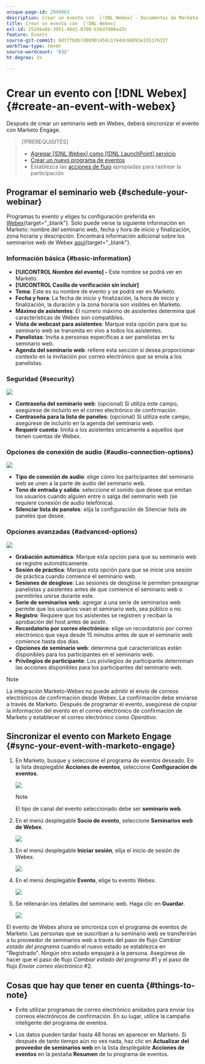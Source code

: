 ```yaml
---
unique-page-id: 2949863
description: Crear un evento con  [!DNL Webex] - Documentos de Marketo - Documentación del producto
title: Crear un evento con  [!DNL Webex]
exl-id: 25266a6b-3951-46d1-8700-b36d7086ad2c
feature: Events
source-git-commit: 0d37fbdb7d08901458c1744dc68893e155176327
workflow-type: tm+mt
source-wordcount: '632'
ht-degree: 1%

---
```


# Crear un evento con [!DNL Webex] {#create-an-event-with-webex}

Después de crear un seminario web en Webex, deberá sincronizar el evento con Marketo Engage.

>[!PREREQUISITES]
>
>* [Agregar [!DNL Webex] como [!DNL LaunchPoint] servicio](/help/marketo/product-docs/administration/additional-integrations/add-webex-as-a-launchpoint-service.md)
>* [Crear un nuevo programa de eventos](/help/marketo/product-docs/demand-generation/events/understanding-events/create-a-new-event-program.md)
>* Establezca las [acciones de flujo](/help/marketo/product-docs/core-marketo-concepts/smart-campaigns/flow-actions/add-a-flow-step-to-a-smart-campaign.md) apropiadas para rastrear la participación

## Programar el seminario web {#schedule-your-webinar}

Programas tu evento y eliges tu configuración preferida en [Webex](https://www.webex.com/){target="_blank"}. Solo puede verse la siguiente información en Marketo: nombre del seminario web, fecha y hora de inicio y finalización, zona horaria y descripción. Encontrará información adicional sobre los seminarios web de Webex [aquí](https://help.webex.com/en-us/landing/ld-7srxjs-WebexWebinars/Webex-Webinars){target="_blank"}.

### Información básica {#basic-information}

* **[!UICONTROL Nombre del evento] -** Este nombre se podrá ver en Marketo.
* **[!UICONTROL Casilla de verificación sin incluir]**
* **Tema**: Este es su nombre de evento y se podrá ver en Marketo.
* **Fecha y hora**: La fecha de inicio y finalización, la hora de inicio y finalización, la duración y la zona horaria son visibles en Marketo.
* **Máximo de asistentes**: El número máximo de asistentes determina qué características de Webex son compatibles.
* **Vista de webcast para asistentes**: Marque esta opción para que su seminario web se transmita en vivo a todos los asistentes.
* **Panelistas**: Invita a personas específicas a ser panelistas en tu seminario web.
* **Agenda del seminario web**: rellene esta sección si desea proporcionar contexto en la invitación por correo electrónico que se envía a los panelistas.

### Seguridad {#security}

![](assets/create-an-event-with-webex-2.png)

* **Contraseña del seminario web**: (opcional) Si utiliza este campo, asegúrese de incluirlo en el correo electrónico de confirmación.
* **Contraseña para la lista de paneles**: (opcional) Si utiliza este campo, asegúrese de incluirlo en la agenda del seminario web.
* **Requerir cuenta**: limita a los asistentes únicamente a aquellos que tienen cuentas de Webex.

### Opciones de conexión de audio {#audio-connection-options}

![](assets/create-an-event-with-webex-3.png)

* **Tipo de conexión de audio**: elige cómo los participantes del seminario web se unen a la parte de audio del seminario web.
* **Tono de entrada y salida**: seleccione el sonido que desee que emitan los usuarios cuando alguien entre o salga del seminario web (se requiere conexión de audio telefónica).
* **Silenciar lista de paneles**: elija la configuración de Silenciar lista de paneles que desee.

### Opciones avanzadas {#advanced-options}

![](assets/create-an-event-with-webex-4.png)

* **Grabación automática**: Marque esta opción para que su seminario web se registre automáticamente.
* **Sesión de práctica**: Marque esta opción para que se inicie una sesión de práctica cuando comience el seminario web.
* **Sesiones de desglose**: Las sesiones de desglose le permiten preasignar panelistas y asistentes antes de que comience el seminario web o permitirles unirse durante este.
* **Serie de seminarios web**: agregar a una serie de seminarios web permite que los usuarios vean el seminario web, sea público o no.
* **Registro**: Requiere que los asistentes se registren y reciban la aprobación del host antes de asistir.
* **Recordatorio por correo electrónico**: elige un recordatorio por correo electrónico que vaya desde 15 minutos antes de que el seminario web comience hasta dos días.
* **Opciones de seminario web**: determina qué características están disponibles para los participantes en el seminario web.
* **Privilegios de participante**: Los privilegios de participante determinan las acciones disponibles para los participantes del seminario web.

>[!NOTE]
>
>La integración Marketo-Webex no puede admitir el envío de correos electrónicos de confirmación desde Webex. La confirmación debe enviarse a través de Marketo. Después de programar el evento, asegúrese de copiar la información del evento en el correo electrónico de confirmación de Marketo y establecer el correo electrónico como _Operativo_.

## Sincronizar el evento con Marketo Engage {#sync-your-event-with-marketo-engage}

1. En Marketo, busque y seleccione el programa de eventos deseado. En la lista desplegable **Acciones de eventos**, seleccione **Configuración de eventos**.

   ![](assets/create-an-event-with-webex-5.png)

   >[!NOTE]
   >
   >El tipo de canal del evento seleccionado debe ser **seminario web**.

1. En el menú desplegable **Socio de evento**, seleccione **Seminarios web de Webex**.

   ![](assets/create-an-event-with-webex-6.png)

1. En el menú desplegable **Iniciar sesión**, elija el inicio de sesión de Webex.

   ![](assets/create-an-event-with-webex-7.png)

1. En el menú desplegable **Evento**, elige tu evento Webex.

   ![](assets/create-an-event-with-webex-8.png)

1. Se rellenarán los detalles del seminario web. Haga clic en **Guardar**.

   ![](assets/create-an-event-with-webex-9.png)

El evento de Webex ahora se sincroniza con el programa de eventos de Marketo. Las personas que se suscriban a tu seminario web se transferirán a tu proveedor de seminarios web a través del paso de flujo _Cambiar estado del programa_ cuando el nuevo estado se establezca en &quot;Registrado&quot;. Ningún otro estado empujará a la persona. Asegúrese de hacer que el paso de flujo _Cambiar estado del programa_ #1 y el paso de flujo _Enviar correo electrónico_ #2.

## Cosas que hay que tener en cuenta {#things-to-note}

* Evite utilizar programas de correo electrónico anidados para enviar los correos electrónicos de confirmación. En su lugar, utilice la campaña inteligente del programa de eventos.

* Los datos pueden tardar hasta 48 horas en aparecer en Marketo. Si después de tanto tiempo aún no ves nada, haz clic en **Actualizar del proveedor de seminarios web** en la lista desplegable **Acciones de eventos** en la pestaña **Resumen** de tu programa de eventos.
